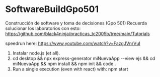 # SoftwareBuildGpo501
Construcción de software y toma de decisiones (Gpo 501)
Recuerda solucionar los laboratorios con esto: https://github.com/black4ninja/practicas_tc2005b/tree/main/Tutorials

speedrun here: https://www.youtube.com/watch?v=FazgJVnrVuI

1. Instalar node.js (et all).
2. cd desktop && npx express-generator miNuevaApp --view ejs && cd miNuevaApp && npm install && npm init && code .
3. Run a single execution (even with react) with: npm start
